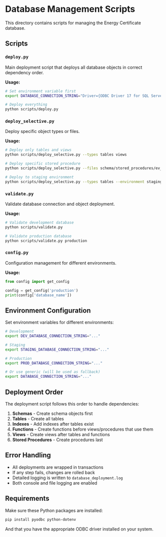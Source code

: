 # Database Management Scripts

This directory contains scripts for managing the Energy Certificate database.

## Scripts

### `deploy.py`
Main deployment script that deploys all database objects in correct dependency order.

**Usage:**
```bash
# Set environment variable first
export DATABASE_CONNECTION_STRING="Driver={ODBC Driver 17 for SQL Server};Server=your_server;Database=EnergyCertificate;UID=your_user;PWD=your_password"

# Deploy everything
python scripts/deploy.py
```

### `deploy_selective.py`
Deploy specific object types or files.

**Usage:**
```bash
# Deploy only tables and views
python scripts/deploy_selective.py --types tables views

# Deploy specific stored procedure
python scripts/deploy_selective.py --files schema/stored_procedures/ev_enova.GetCertificateData.StoredProcedure.sql

# Deploy to staging environment
python scripts/deploy_selective.py --types tables --environment staging
```

### `validate.py`
Validate database connection and object deployment.

**Usage:**
```bash
# Validate development database
python scripts/validate.py

# Validate production database
python scripts/validate.py production
```

### `config.py`
Configuration management for different environments.

**Usage:**
```python
from config import get_config

config = get_config('production')
print(config['database_name'])
```

## Environment Configuration

Set environment variables for different environments:

```bash
# Development
export DEV_DATABASE_CONNECTION_STRING="..."

# Staging  
export STAGING_DATABASE_CONNECTION_STRING="..."

# Production
export PROD_DATABASE_CONNECTION_STRING="..."

# Or use generic (will be used as fallback)
export DATABASE_CONNECTION_STRING="..."
```

## Deployment Order

The deployment script follows this order to handle dependencies:

1. **Schemas** - Create schema objects first
2. **Tables** - Create all tables
3. **Indexes** - Add indexes after tables exist
4. **Functions** - Create functions before views/procedures that use them
5. **Views** - Create views after tables and functions
6. **Stored Procedures** - Create procedures last

## Error Handling

- All deployments are wrapped in transactions
- If any step fails, changes are rolled back
- Detailed logging is written to `database_deployment.log`
- Both console and file logging are enabled

## Requirements

Make sure these Python packages are installed:
```bash
pip install pyodbc python-dotenv
```

And that you have the appropriate ODBC driver installed on your system.
